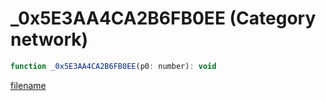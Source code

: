 # _0x5E3AA4CA2B6FB0EE (Category network)

```js
function _0x5E3AA4CA2B6FB0EE(p0: number): void
```

[filename](_0x5E3AA4CA2B6FB0EE_m.md ':include')